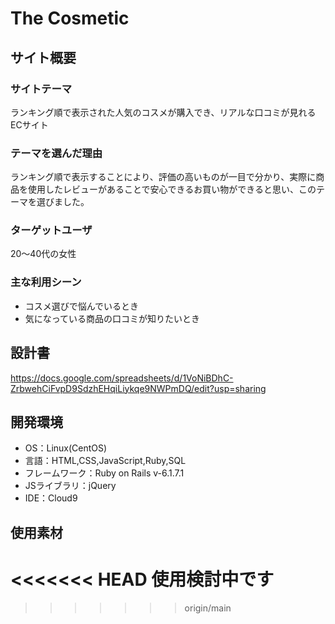 # The Cosmetic

## サイト概要
### サイトテーマ
ランキング順で表示された人気のコスメが購入でき、リアルな口コミが見れるECサイト

### テーマを選んだ理由
ランキング順で表示することにより、評価の高いものが一目で分かり、実際に商品を使用したレビューがあることで安心できるお買い物ができると思い、このテーマを選びました。

### ターゲットユーザ
20〜40代の女性

### 主な利用シーン
- コスメ選びで悩んでいるとき
- 気になっている商品の口コミが知りたいとき


## 設計書
https://docs.google.com/spreadsheets/d/1VoNiBDhC-ZrbwehCiFvpD9SdzhEHqiLiykqe9NWPmDQ/edit?usp=sharing

## 開発環境
- OS：Linux(CentOS)
- 言語：HTML,CSS,JavaScript,Ruby,SQL
- フレームワーク：Ruby on Rails v-6.1.7.1
- JSライブラリ：jQuery
- IDE：Cloud9

## 使用素材
<<<<<<< HEAD
使用検討中です
=======


>>>>>>> origin/main
